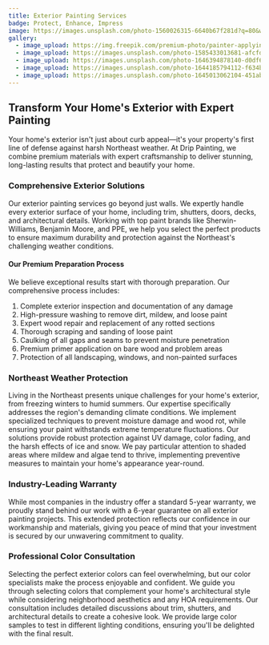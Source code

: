 ```yaml
---
title: Exterior Painting Services
badge: Protect, Enhance, Impress
image: https://images.unsplash.com/photo-1560026315-6640b67f281d?q=80&w=2070&auto=format&fit=crop&ixlib=rb-4.0.3&ixid=M3wxMjA3fDB8MHxwaG90by1wYWdlfHx8fGVufDB8fHx8fA%3D%3D
gallery:
  - image_upload: https://img.freepik.com/premium-photo/painter-applying-fresh-paint-house-exterior-skilled-precisea-man-is-currently-standing-scaffolding-painting-yellow-building_1068362-5491.jpg?w=996
  - image_upload: https://images.unsplash.com/photo-1585433013681-afcfde7266cd?q=80&w=2070&auto=format&fit=crop&ixlib=rb-4.0.3&ixid=M3wxMjA3fDB8MHxwaG90by1wYWdlfHx8fGVufDB8fHx8fA%3D%3D
  - image_upload: https://images.unsplash.com/photo-1646394878140-d0df685d16b6?q=80&w=2076&auto=format&fit=crop&ixlib=rb-4.0.3&ixid=M3wxMjA3fDB8MHxwaG90by1wYWdlfHx8fGVufDB8fHx8fA%3D%3D
  - image_upload: https://images.unsplash.com/photo-1644185794112-f634ba17ced9?q=80&w=2070&auto=format&fit=crop&ixlib=rb-4.0.3&ixid=M3wxMjA3fDB8MHxwaG90by1wYWdlfHx8fGVufDB8fHx8fA%3D%3D
  - image_upload: https://images.unsplash.com/photo-1645013062104-451abe603017?q=80&w=2076&auto=format&fit=crop&ixlib=rb-4.0.3&ixid=M3wxMjA3fDB8MHxwaG90by1wYWdlfHx8fGVufDB8fHx8fA%3D%3D
---
```

## Transform Your Home's Exterior with Expert Painting


Your home's exterior isn't just about curb appeal—it's your property's first line of defense against harsh Northeast weather. At Drip Painting, we combine premium materials with expert craftsmanship to deliver stunning, long-lasting results that protect and beautify your home.

### Comprehensive Exterior Solutions


Our exterior painting services go beyond just walls. We expertly handle every exterior surface of your home, including trim, shutters, doors, decks, and architectural details. Working with top paint brands like Sherwin-Williams, Benjamin Moore, and PPE, we help you select the perfect products to ensure maximum durability and protection against the Northeast's challenging weather conditions.

#### Our Premium Preparation Process


We believe exceptional results start with thorough preparation. Our comprehensive process includes:

1. Complete exterior inspection and documentation of any damage
2. High-pressure washing to remove dirt, mildew, and loose paint
3. Expert wood repair and replacement of any rotted sections
4. Thorough scraping and sanding of loose paint
5. Caulking of all gaps and seams to prevent moisture penetration
6. Premium primer application on bare wood and problem areas
7. Protection of all landscaping, windows, and non-painted surfaces

### Northeast Weather Protection


Living in the Northeast presents unique challenges for your home's exterior, from freezing winters to humid summers. Our expertise specifically addresses the region's demanding climate conditions. We implement specialized techniques to prevent moisture damage and wood rot, while ensuring your paint withstands extreme temperature fluctuations. Our solutions provide robust protection against UV damage, color fading, and the harsh effects of ice and snow. We pay particular attention to shaded areas where mildew and algae tend to thrive, implementing preventive measures to maintain your home's appearance year-round.

### Industry-Leading Warranty


While most companies in the industry offer a standard 5-year warranty, we proudly stand behind our work with a 6-year guarantee on all exterior painting projects. This extended protection reflects our confidence in our workmanship and materials, giving you peace of mind that your investment is secured by our unwavering commitment to quality.

### Professional Color Consultation


Selecting the perfect exterior colors can feel overwhelming, but our color specialists make the process enjoyable and confident. We guide you through selecting colors that complement your home's architectural style while considering neighborhood aesthetics and any HOA requirements. Our consultation includes detailed discussions about trim, shutters, and architectural details to create a cohesive look. We provide large color samples to test in different lighting conditions, ensuring you'll be delighted with the final result.
